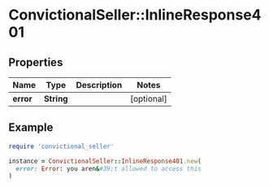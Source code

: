 # ConvictionalSeller::InlineResponse401

## Properties

| Name | Type | Description | Notes |
| ---- | ---- | ----------- | ----- |
| **error** | **String** |  | [optional] |

## Example

```ruby
require 'convictional_seller'

instance = ConvictionalSeller::InlineResponse401.new(
  error: Error: you aren&#39;t allowed to access this
)
```

